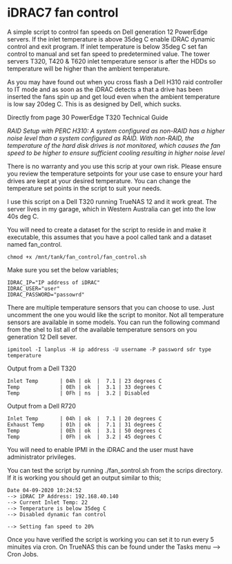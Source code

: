 # iDRAC7 fan control
A simple script to control fan speeds on Dell generation 12 PowerEdge servers.
If the inlet temperature is above 35deg C enable iDRAC dynamic control and exit program.
If inlet temperature is below 35deg C set fan control to manual and set fan speed to predetermined value.
The tower servers T320, T420 & T620 inlet temperature sensor is after the HDDs so temperature will be higher than the ambient temperature.

As you may have found out when you cross flash a Dell H310 raid controller to IT mode and as soon as the iDRAC detects a that a drive has been inserted the fans spin up and get loud even when the ambient temperature is low say 20deg  C. This is as designed by Dell, which sucks.

Directly from page 30 PowerEdge T320 Technical Guide

*RAID Setup with PERC H310: A system configured as non-RAID has a higher noise level than a system configured as RAID. With non-RAID, the temperature of the hard disk drives is not monitored, which causes the fan speed to be higher to ensure sufficient cooling resulting in higher noise level*


There is no warranty and you use this scrip at your own risk. Please ensure you review the temperature setpoints for your use case to ensure your hard drives are kept at your desired temperature. You can change the temperature set points in the script to suit your needs.

I use this script on a Dell T320 running TrueNAS 12 and it work great. The server lives in my garage, which in Western Australia can get into the low 40s deg C. 

You will need to create a dataset for the script to reside in and make it executable, this assumes that you have a pool called tank and a dataset named fan_control. 
```
chmod +x /mnt/tank/fan_control/fan_control.sh
```
Make sure you set the below variables;
```
IDRAC_IP="IP address of iDRAC"
IDRAC_USER="user"
IDRAC_PASSWORD="passowrd"
```
There are multiple temperature sensors that you can choose to use. Just uncomment the one you would like the script to monitor. Not all temperature sensors are available in some models. You can run the following command from the shel to list all of the available temperature sensors on you generation 12 Dell sever.
```
ipmitool -I lanplus -H ip address -U username -P password sdr type temperature
```
Output from a Dell T320
```
Inlet Temp       | 04h | ok  |  7.1 | 23 degrees C
Temp             | 0Eh | ok  |  3.1 | 33 degrees C
Temp             | 0Fh | ns  |  3.2 | Disabled
```
Output from a Dell R720
```
Inlet Temp       | 04h | ok  |  7.1 | 20 degrees C
Exhaust Temp     | 01h | ok  |  7.1 | 31 degrees C
Temp             | 0Eh | ok  |  3.1 | 50 degrees C
Temp             | 0Fh | ok  |  3.2 | 45 degrees C
```
You will need to enable IPMI in the iDRAC and the user must have administrator privileges.

You can test the script by running ./fan_sontrol.sh from the scrips directory. If it is working you should get an output similar to this;
```
Date 04-09-2020 10:24:52
--> iDRAC IP Address: 192.168.40.140
--> Current Inlet Temp: 22
--> Temperature is below 35deg C
--> Disabled dynamic fan control

--> Setting fan speed to 20%
```
Once you have verified the script is working you can set it to run every 5 minuites via cron. On TrueNAS this can be found under the Tasks menu --> Cron Jobs.
